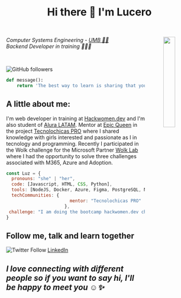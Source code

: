 # <div align="center">Hi there 👋 I'm Lucero</div>

<br>

<p align="center" border-radius="50%">
  <img align='right' src="https://user-images.githubusercontent.com/83784155/219974218-41b45e45-603e-4584-8490-aab84f600dbc.gif" width="25%">
</p>
<p><em>Computer Systems Engineering - <a href="https://umb.edomex.gob.mx/">UMB 👩‍💻</a></br>Backend Developer in training 💜👩‍💻
</em></p>

<br>

![GitHub followers](https://img.shields.io/github/followers/LuceroLuciano?style=social)


```python
def message():
    return 'The best way to learn is sharing that you know.'
```


## A little about me:

I'm web developer in training at [Hackwomen.dev](https://hackwomen.dev/) and I'm also student of [Alura LATAM](https://www.aluracursos.com/). Mentor at [Epic Queen](https://epicqueen.com/) in the project [Tecnolochicas PRO](https://tecnolochicas.mx/) where I shared knowledge with girls interested and passionate as I in tecnology and programming. Recently I participated in the Wolk challenge for the Microsoft Partner [Wolk Lab](https://www.wolklab.com/) where I had the opportunity to solve three challenges associated with M365, Azure and Adoption. 

<!--
```   
 😄 Pronouns: She, Her 
 🔭 I’m currently working on personal projects
 🌱 I’m currently learning: Nodejs and Data Analysis  

```
-->

```javascript
const Luz = {
  pronouns: "she" | "her",
  code: [Javascript, HTML, CSS, Python],
  tools: [NodeJS, Docker, Azure, Figma, PostgreSQL, MySQL, Git, Postman],
  techCommunities: {
                        mentor: "Tecnolochicas PRO"
                      },
 challenge: "I am doing the bootcamp hackwomen.dev challenge focused on Web Developer"
}
```



## Follow me, talk and learn together

![Twitter Follow](https://img.shields.io/twitter/follow/Luz61502465?label=Twitter&style=social)
[LinkedIn](https://www.linkedin.com/in/luz-cero/)

## <em>I love connecting with different people so if you want to say hi, I'll be happy to meet you ☺️✨ </em>







<!--
**LuceroLuciano/LuceroLuciano** is a ✨ _special_ ✨ repository because its `README.md` (this file) appears on your GitHub profile.

Here are some ideas to get you started:

- 🔭 I’m currently working on ...
- 🌱 I’m currently learning ...
- 👯 I’m looking to collaborate on ...
- 🤔 I’m looking for help with ...
- 💬 Ask me about ...
- 📫 How to reach me: ...
- 😄 Pronouns: ...
- ⚡ Fun fact: ...
-->
